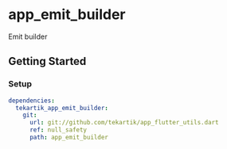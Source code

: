 # app_emit_builder

Emit builder

## Getting Started

### Setup

```yaml
dependencies:
  tekartik_app_emit_builder:
    git:
      url: git://github.com/tekartik/app_flutter_utils.dart
      ref: null_safety
      path: app_emit_builder
```